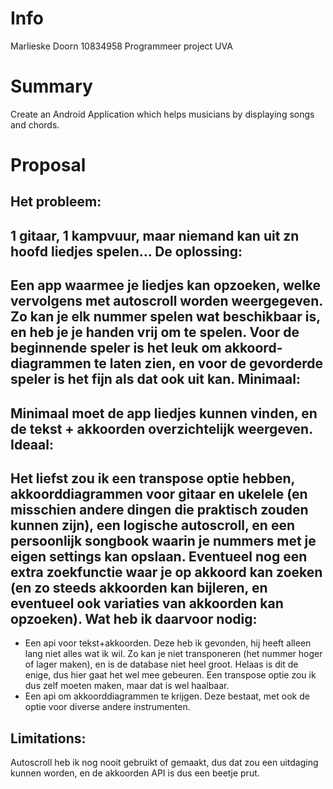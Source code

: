 # Info
Marlieske Doorn
10834958
Programmeer project UVA
# Summary
Create an Android Application which helps musicians by displaying songs and chords.
# Proposal
Het probleem: 
------------------
1 gitaar, 1 kampvuur, maar niemand kan uit zn hoofd liedjes spelen…
De oplossing: 
------------------
Een app waarmee je liedjes kan opzoeken, welke vervolgens met autoscroll worden weergegeven. Zo kan je elk nummer spelen wat beschikbaar is, en heb je je handen vrij om te spelen. Voor de beginnende speler is het leuk om akkoord-diagrammen te laten zien, en voor de gevorderde speler is het fijn als dat ook uit kan. 
Minimaal: 
------------------
Minimaal moet de app liedjes kunnen vinden, en de tekst + akkoorden overzichtelijk weergeven. 
Ideaal:
------------------
Het liefst zou ik een transpose optie hebben, akkoorddiagrammen voor gitaar en ukelele (en misschien andere dingen die praktisch zouden kunnen zijn), een logische autoscroll, en een persoonlijk songbook waarin je nummers met je eigen settings kan opslaan. Eventueel nog een extra zoekfunctie waar je op akkoord kan zoeken (en zo steeds akkoorden kan bijleren, en eventueel ook variaties van akkoorden kan opzoeken).
Wat heb ik daarvoor nodig:
------------------
- Een api voor tekst+akkoorden.
  Deze heb ik gevonden, hij heeft alleen lang niet alles wat ik wil. Zo kan je niet transponeren (het nummer hoger of lager maken), en is de database niet heel groot. Helaas is dit de enige, dus hier gaat het wel mee gebeuren. Een transpose optie zou ik dus zelf moeten maken, maar dat is wel haalbaar.
- Een api om akkoorddiagrammen te krijgen.
	Deze bestaat, met ook de optie voor diverse andere instrumenten.


Limitations:
------------------
Autoscroll heb ik nog nooit gebruikt of gemaakt, dus dat zou een uitdaging kunnen worden, en de akkoorden API is dus een beetje prut. 
